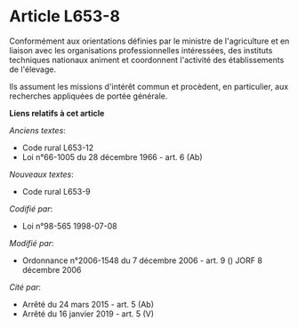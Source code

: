 # Article L653-8

Conformément aux orientations définies par le ministre de l'agriculture et en liaison avec les organisations professionnelles
intéressées, des instituts techniques nationaux animent et coordonnent l'activité des établissements de l'élevage.

Ils assument les missions d'intérêt commun et procèdent, en particulier, aux recherches appliquées de portée générale.

**Liens relatifs à cet article**

_Anciens textes_:

  - Code rural L653-12
  - Loi n°66-1005 du 28 décembre 1966 - art. 6 (Ab)

_Nouveaux textes_:

  - Code rural L653-9

_Codifié par_:

  - Loi n°98-565 1998-07-08

_Modifié par_:

  - Ordonnance n°2006-1548 du 7 décembre 2006 - art. 9 () JORF 8 décembre 2006

_Cité par_:

  - Arrêté du 24 mars 2015 - art. 5 (Ab)
  - Arrêté du 16 janvier 2019 - art. 5 (V)
